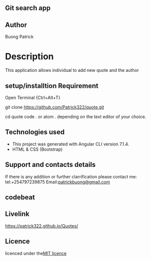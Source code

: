 ## Git search app

## Author

Buong Patrick

# Description
This application allows individual to add new quote and the author

## setup/installtion Requirement

Open Terminal {Ctrl+Alt+T}

git clone https://github.com/Patrick322/quote.git

cd quote
code . or atom . depending on the text editor of your choice.


## Technologies used

* This project was generated with Angular CLI version 7.1.4.
* HTML & CSS (Bootstrap)


## Support and contacts details
If there is any addition or further clarrification please contact me:
tel:+254797239875
Email:patrickbuong@gmail.com

## codebeat



## Livelink

  https://patrick322.github.io/Quotes/


## Licence

licenced under the[MIT licence](LICENCED)
